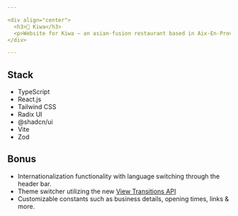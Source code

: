 ```yaml
---

<div align="center">
  <h3>🍥 Kiwa</h3>
  <p>Website for Kiwa — an asian-fusion restaurant based in Aix-En-Provence.</p>
</div>

---
```


## Stack
- TypeScript
- React.js
- Tailwind CSS
- Radix UI
- @shadcn/ui
- Vite
- Zod

## Bonus
- Internationalization functionality with language switching through the header bar.
- Theme switcher utilizing the new [View Transitions API](https://developer.mozilla.org/en-US/docs/Web/API/View_Transitions_API)
- Customizable constants such as business details, opening times, links & more.

